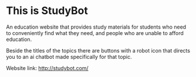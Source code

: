# This is StudyBot
An education website that provides study materials for students who need to conveniently find what they need, and people who are unable to afford education.

Beside the titles of the topics there are buttons with a robot icon that directs you to an ai chatbot made specifically for that topic.

Website link: http://studybot.com/
